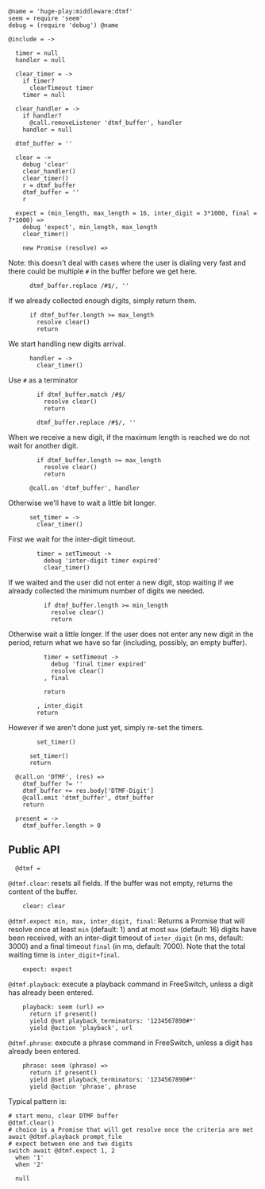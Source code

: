     @name = 'huge-play:middleware:dtmf'
    seem = require 'seem'
    debug = (require 'debug') @name

    @include = ->

      timer = null
      handler = null

      clear_timer = ->
        if timer?
          clearTimeout timer
        timer = null

      clear_handler = ->
        if handler?
          @call.removeListener 'dtmf_buffer', handler
        handler = null

      dtmf_buffer = ''

      clear = ->
        debug 'clear'
        clear_handler()
        clear_timer()
        r = dtmf_buffer
        dtmf_buffer = ''
        r

      expect = (min_length, max_length = 16, inter_digit = 3*1000, final = 7*1000) =>
        debug 'expect', min_length, max_length
        clear_timer()

        new Promise (resolve) =>

Note: this doesn't deal with cases where the user is dialing very fast and there could be multiple `#` in the buffer before we get here.

          dtmf_buffer.replace /#$/, ''

If we already collected enough digits, simply return them.

          if dtmf_buffer.length >= max_length
            resolve clear()
            return

We start handling new digits arrival.

          handler = ->
            clear_timer()

Use `#` as a terminator

            if dtmf_buffer.match /#$/
              resolve clear()
              return

            dtmf_buffer.replace /#$/, ''

When we receive a new digit, if the maximum length is reached we do not wait for another digit.

            if dtmf_buffer.length >= max_length
              resolve clear()
              return

          @call.on 'dtmf_buffer', handler

Otherwise we'll have to wait a little bit longer.

          set_timer = ->
            clear_timer()

First we wait for the inter-digit timeout.

            timer = setTimeout ->
              debug 'inter-digit timer expired'
              clear_timer()

If we waited and the user did not enter a new digit, stop waiting if we already collected the minimum number of digits we needed.

              if dtmf_buffer.length >= min_length
                resolve clear()
                return

Otherwise wait a little longer. If the user does not enter any new digit in the period, return what we have so far (including, possibly, an empty buffer).

              timer = setTimeout ->
                debug 'final timer expired'
                resolve clear()
              , final

              return

            , inter_digit
            return

However if we aren't done just yet, simply re-set the timers.

            set_timer()

          set_timer()
          return

      @call.on 'DTMF', (res) =>
        dtmf_buffer ?= ''
        dtmf_buffer += res.body['DTMF-Digit']
        @call.emit 'dtmf_buffer', dtmf_buffer
        return

      present = ->
        dtmf_buffer.length > 0

Public API
----------

      @dtmf =

`@dtmf.clear`: resets all fields. If the buffer was not empty, returns the content of the buffer.

        clear: clear

`@dtmf.expect min, max, inter_digit, final`: Returns a Promise that will resolve once at least `min` (default: 1) and at most `max` (default: 16) digits have been received, with an inter-digit timeout of `inter_digit` (in ms, default: 3000) and a final timeout `final` (in ms, default: 7000). Note that the total waiting time is `inter_digit+final`.

        expect: expect

`@dtmf.playback`: execute a playback command in FreeSwitch, unless a digit has already been entered.

        playback: seem (url) =>
          return if present()
          yield @set playback_terminators: '1234567890#*'
          yield @action 'playback', url

`@dtmf.phrase`: execute a phrase command in FreeSwitch, unless a digit has already been entered.

        phrase: seem (phrase) =>
          return if present()
          yield @set playback_terminators: '1234567890#*'
          yield @action 'phrase', phrase

Typical pattern is:
```
# start menu, clear DTMF buffer
@dtmf.clear()
# choice is a Promise that will get resolve once the criteria are met
await @dtmf.playback prompt_file
# expect between one and two digits
switch await @dtmf.expect 1, 2
  when '1'
  when '2'
```

      null

